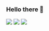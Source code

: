 ### Hello there 👋

![](https://img.shields.io/static/v1?label=&labelColor=313131&message=/pierrot-m&color=181717&style=flat&logo=github&link=https://github.com/pierrot-m)
![](https://img.shields.io/static/v1?label=&labelColor=313131&message=/pierrot-m&color=FCA121&style=flat&logo=gitlab&link=https://gitlab.com/pierrot-m)
![](https://img.shields.io/static/v1?label=&labelColor=313131&message=/pierrot-m&color=0052CC&style=flat&logo=bitbucket&link=https://bitbucket.org/pierrot-m/)
